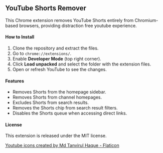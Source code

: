 ## YouTube Shorts Remover

This Chrome extension removes YouTube Shorts entirely from Chromium-based browsers, providing distraction free youtube experience.

#### How to Install

1. Clone the repository and extract the files.
2. Go to `chrome://extensions/`.
3. Enable **Developer Mode** (top right corner).
4. Click **Load unpacked** and select the folder with the extension files.
5. Open or refresh YouTube to see the changes.

#### Features

- Removes Shorts from the homepage sidebar.
- Removes Shorts from channel homepages.
- Excludes Shorts from search results.
- Removes the Shorts chip from search result filters.
- Disables the Shorts queue when accessing direct links.

#### License

This extension is released under the MIT license.

<a href="https://www.flaticon.com/free-icons/youtube" title="youtube icons">Youtube icons created by Md Tanvirul Haque - Flaticon</a>
